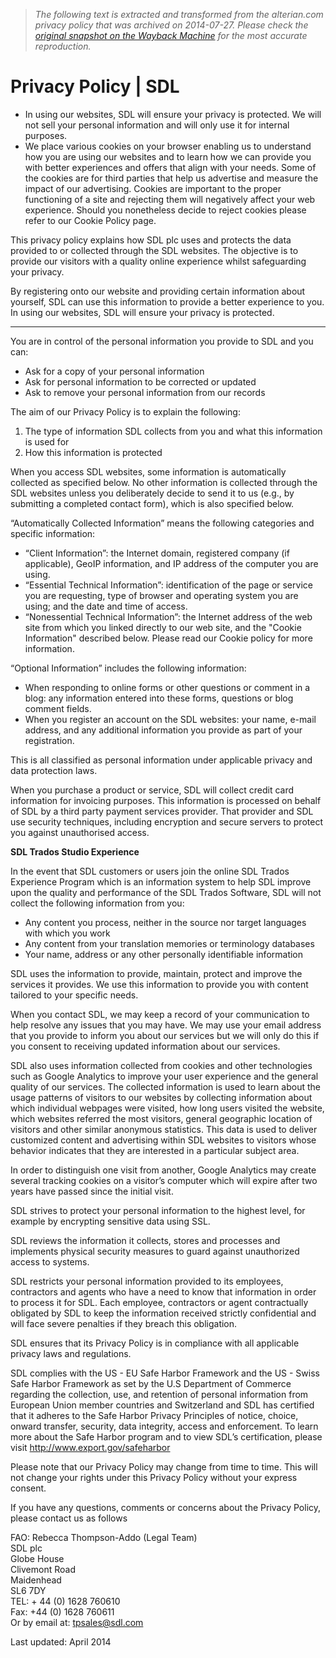 > *The following text is extracted and transformed from the alterian.com privacy policy that was archived on 2014-07-27. Please check the [original snapshot on the Wayback Machine](https://web.archive.org/web/20140727140532id_/http%3A//www.sdl.com/aboutus/privacypolicy.html) for the most accurate reproduction.*

# Privacy Policy | SDL

  * In using our websites, SDL will ensure your privacy is protected. We will not sell your personal information and will only use it for internal purposes.
  * We place various cookies on your browser enabling us to understand how you are using our websites and to learn how we can provide you with better experiences and offers that align with your needs. Some of the cookies are for third parties that help us advertise and measure the impact of our advertising. Cookies are important to the proper functioning of a site and rejecting them will negatively affect your web experience. Should you nonetheless decide to reject cookies please refer to our Cookie Policy page.



This privacy policy explains how SDL plc uses and protects the data provided to or collected through the SDL websites. The objective is to provide our visitors with a quality online experience whilst safeguarding your privacy. 

By registering onto our website and providing certain information about yourself, SDL can use this information to provide a better experience to you. In using our websites, SDL will ensure your privacy is protected.

* * *

You are in control of the personal information you provide to SDL and you can: 

  * Ask for a copy of your personal information 
  * Ask for personal information to be corrected or updated
  * Ask to remove your personal information from our records 



The aim of our Privacy Policy is to explain the following: 

  1. The type of information SDL collects from you and what this information is used for 
  2. How this information is protected



When you access SDL websites, some information is automatically collected as specified below. No other information is collected through the SDL websites unless you deliberately decide to send it to us (e.g., by submitting a completed contact form), which is also specified below. 

“Automatically Collected Information” means the following categories and specific information: 

  * “Client Information”: the Internet domain, registered company (if applicable), GeoIP information, and IP address of the computer you are using. 
  * “Essential Technical Information”: identification of the page or service you are requesting, type of browser and operating system you are using; and the date and time of access. 
  * “Nonessential Technical Information”: the Internet address of the web site from which you linked directly to our web site, and the "Cookie Information" described below. Please read our Cookie policy for more information. 



“Optional Information” includes the following information: 

  * When responding to online forms or other questions or comment in a blog: any information entered into these forms, questions or blog comment fields. 
  * When you register an account on the SDL websites: your name, e-mail address, and any additional information you provide as part of your registration. 



This is all classified as personal information under applicable privacy and data protection laws. 

When you purchase a product or service, SDL will collect credit card information for invoicing purposes. This information is processed on behalf of SDL by a third party payment services provider. That provider and SDL use security techniques, including encryption and secure servers to protect you against unauthorised access. 

 **SDL Trados Studio Experience**

In the event that SDL customers or users join the online SDL Trados Experience Program which is an information system to help SDL improve upon the quality and performance of the SDL Trados Software, SDL will not collect the following information from you: 

  * Any content you process, neither in the source nor target languages with which you work 
  * Any content from your translation memories or terminology databases 
  * Your name, address or any other personally identifiable information



SDL uses the information to provide, maintain, protect and improve the services it provides. We use this information to provide you with content tailored to your specific needs. 

When you contact SDL, we may keep a record of your communication to help resolve any issues that you may have. We may use your email address that you provide to inform you about our services but we will only do this if you consent to receiving updated information about our services.

SDL also uses information collected from cookies and other technologies such as Google Analytics to improve your user experience and the general quality of our services. The collected information is used to learn about the usage patterns of visitors to our websites by collecting information about which individual webpages were visited, how long users visited the website, which websites referred the most visitors, general geographic location of visitors and other similar anonymous statistics. This data is used to deliver customized content and advertising within SDL websites to visitors whose behavior indicates that they are interested in a particular subject area. 

In order to distinguish one visit from another, Google Analytics may create several tracking cookies on a visitor’s computer which will expire after two years have passed since the initial visit.

SDL strives to protect your personal information to the highest level, for example by encrypting sensitive data using SSL. 

SDL reviews the information it collects, stores and processes and implements physical security measures to guard against unauthorized access to systems.

SDL restricts your personal information provided to its employees, contractors and agents who have a need to know that information in order to process it for SDL. Each employee, contractors or agent contractually obligated by SDL to keep the information received strictly confidential and will face severe penalties if they breach this obligation. 

SDL ensures that its Privacy Policy is in compliance with all applicable privacy laws and regulations. 

SDL complies with the US - EU Safe Harbor Framework and the US - Swiss Safe Harbor Framework as set by the U.S Department of Commerce regarding the collection, use, and retention of personal information from European Union member countries and Switzerland and SDL has certified that it adheres to the Safe Harbor Privacy Principles of notice, choice, onward transfer, security, data integrity, access and enforcement. To learn more about the Safe Harbor program and to view SDL’s certification, please visit <http://www.export.gov/safeharbor>

Please note that our Privacy Policy may change from time to time. This will not change your rights under this Privacy Policy without your express consent. 

If you have any questions, comments or concerns about the Privacy Policy, please contact us as follows 

FAO: Rebecca Thompson-Addo (Legal Team)   
SDL plc   
Globe House   
Clivemont Road   
Maidenhead   
SL6 7DY   
TEL: + 44 (0) 1628 760610   
Fax: +44 (0) 1628 760611   
Or by email at: tpsales@sdl.com 

Last updated: April 2014
